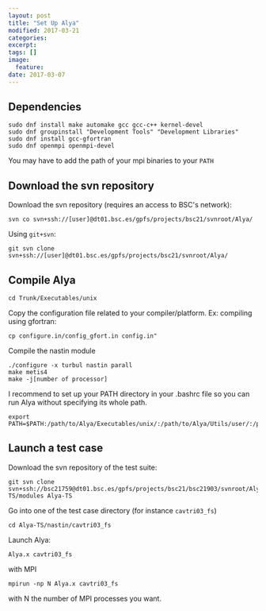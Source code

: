 ```yaml
---
layout: post
title: "Set Up Alya"
modified: 2017-03-21
categories: 
excerpt:
tags: []
image:
  feature:
date: 2017-03-07
---
```


## Dependencies

    sudo dnf install make automake gcc gcc-c++ kernel-devel 
    sudo dnf groupinstall "Development Tools" "Development Libraries"  
    sudo dnf install gcc-gfortran
    sudo dnf openmpi openmpi-devel  

You may have to add the path of your mpi binaries to your `PATH`

## Download the svn repository

Download the svn repository (requires an access to BSC's network):

    svn co svn+ssh://[user]@dt01.bsc.es/gpfs/projects/bsc21/svnroot/Alya/

 Using `git+svn`:

    git svn clone svn+ssh://[user]@dt01.bsc.es/gpfs/projects/bsc21/svnroot/Alya/


## Compile Alya

    cd Trunk/Executables/unix

Copy the configuration file related to your compiler/platform. Ex: compiling using gfortran:

    cp configure.in/config_gfort.in config.in"

Compile the nastin module

    ./configure -x turbul nastin parall
    make metis4
    make -j[number of processor]

I recommend to set up your PATH directory in your .bashrc file so you can run Alya without specifying its whole path.

    export PATH=$PATH:/path/to/Alya/Executables/unix/:/path/to/Alya/Utils/user/:/path/to/Alya/Utils/user/alya2pos/ 

## Launch a test case

Download the svn repository of the test suite:

    git svn clone svn+ssh://bsc21759@dt01.bsc.es/gpfs/projects/bsc21/bsc21903/svnroot/Alya-TS/modules Alya-TS

Go into one of the test case directory (for instance `cavtri03_fs`)

    cd Alya-TS/nastin/cavtri03_fs

Launch Alya:

    Alya.x cavtri03_fs

with MPI

    mpirun -np N Alya.x cavtri03_fs

with N the number of MPI processes you want.

  


